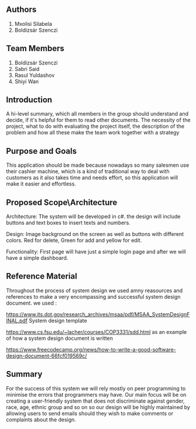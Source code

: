 ## Authors
1. Mxolisi Silabela
2. Boldizsár Szenczi


## Team Members
1. Boldizsár Szenczi
2. Sabri Said
3. Rasul Yuldashov
4. Shiyi Wan

## Introduction
A hi-level summary, which all members in the group should understand and decide,
if it's helpful for them to read other documents.
The necessity of the project, what to do with evaluating the project itself, the description of the problem and how all these
make the team work together with a strategy

## Purpose and Goals
This application should be made because nowadays so many salesmen use their cashier machine,
which is a kind of traditional way to deal with customers as it also takes time and needs effort,
so this application will make it easier and effortless.



## Proposed Scope\Architecture
Architecture:
The system will be developed in c#. the design will include buttons and text boxes to insert texts and numbers.

Design:
Image background on the screen as well as buttons with different colors. Red for delete, Green for add and yellow for edit.

Functionality:
First page will have just a simple login page and after we will have a simple dashboard.



## Reference Material
Throughout the process of system design we used amny reasources and references to make a very encompassing and successful system design document. we used :

https://www.its.dot.gov/research_archives/msaa/pdf/MSAA_SystemDesignFINAL.pdf System design template

https://www.cs.fsu.edu/~lacher/courses/COP3331/sdd.html as an example of how a system design document is written

https://www.freecodecamp.org/news/how-to-write-a-good-software-design-document-66fcf019569c/


## Summary
For the success of this system we will rely mostly on peer programming to minimise the errors that programmers may have. Our main focus will be on creating a user-friendly system that does not discriminate against gender, race, age, ethnic group and so on so our design will be highly maintained by allowing users to send emails should they wish to make comments or complaints about the design.